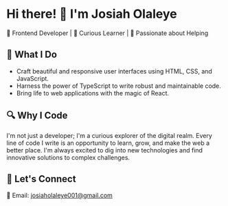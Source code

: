 # Hi there! 👋 I'm Josiah Olaleye

🎨 Frontend Developer | 🌟 Curious Learner | 🤝 Passionate about Helping

## 💼 What I Do

- Craft beautiful and responsive user interfaces using HTML, CSS, and JavaScript.
- Harness the power of TypeScript to write robust and maintainable code.
- Bring life to web applications with the magic of React.

## 🔍 Why I Code

I'm not just a developer; I'm a curious explorer of the digital realm. Every line of code I write is an opportunity to learn, grow, and make the web a better place. I'm always excited to dig into new technologies and find innovative solutions to complex challenges.

## 🤝 Let's Connect
📧 Email: josiaholaleye001@gmail.com
